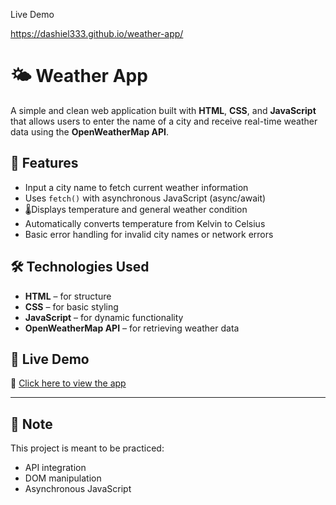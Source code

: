 Live Demo

https://dashiel333.github.io/weather-app/


# 🌤️ Weather App

A simple and clean web application built with **HTML**, **CSS**, and **JavaScript** that allows users to enter the name of a city and receive real-time weather data using the **OpenWeatherMap API**.

## 🔧 Features

- Input a city name to fetch current weather information  
- Uses `fetch()` with asynchronous JavaScript (async/await)  
- 🌡Displays temperature and general weather condition  
- Automatically converts temperature from Kelvin to Celsius  
- Basic error handling for invalid city names or network errors  

## 🛠️ Technologies Used

- **HTML** – for structure  
- **CSS** – for basic styling  
- **JavaScript** – for dynamic functionality  
- **OpenWeatherMap API** – for retrieving weather data  

## 📡 Live Demo

🔗 [Click here to view the app](https://dashiel333.github.io/weather-app/)

---

## 📌 Note

This project is meant to be practiced:
- API integration
- DOM manipulation
- Asynchronous JavaScript

